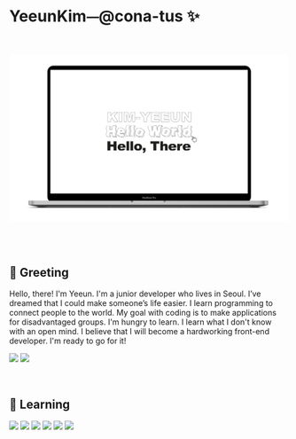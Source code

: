 # YeeunKim⏤@cona-tus ✨

<br/>

<p align="center"><img src="./helloworld.png" alt="profile"></p>

<br/>
<br/>

## 👋 Greeting

Hello, there! I'm Yeeun. I'm a junior developer who lives in Seoul. I’ve dreamed that I could make someone’s life easier. I learn programming to connect people to the world. My goal with coding is to make applications for disadvantaged groups. I'm hungry to learn. I learn what I don't know with an open mind. I believe that I will become a hardworking front-end developer. I'm ready to go for it!

<p> <a href="mailto:wollenkunst@gmail.com"><img src="https://img.shields.io/badge/Gmail-d14836?style=flat-square&logo=Gmail&logoColor=white&link=wollenkunst@gmail.com" /></a>
<a href="https://cona-tus.github.io/"><img src="https://img.shields.io/badge/-Blog-lightgrey?style=flat&logo=Githubpages&logoColor=ffffff" /></a>
</p>

<br/>

## 🌱 Learning

<p><img src="https://img.shields.io/badge/HTML5-rgb(211, 88, 53)?style=flat&logo=HTML5&logoColor=ffffff"/>
<img src="https://img.shields.io/badge/css-rgb(55, 113, 181)?style=flat&logo=css3&logoColor=ffffff"/>
<img src="https://img.shields.io/badge/Sass-rgb(191, 64, 128)?style=flat&logo=Sass&logoColor=ffffff"/>
<img src="https://img.shields.io/badge/JavaScript-rgb(246, 225, 88)?style=flat&logo=JavaScript&logoColor=ffffff"/>
<img src="https://img.shields.io/badge/Git-f05032?style=flat&logo=git&logoColor=ffffff"/>
<!-- <img src="https://img.shields.io/badge/TypeScript-whitesmoke?style=flat&logo=TypeScript&logoColor=#3178C6"/>  -->
<img src="https://img.shields.io/badge/React-rgb(91, 210, 243)?style=flat&logo=React&logoColor=ffffff"/>
</p>
